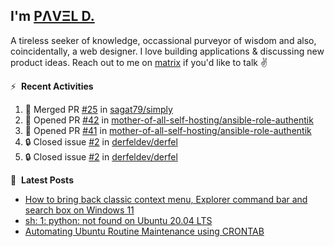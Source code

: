## I'm [PΛVΞL D.][homepage]

A tireless seeker of knowledge, occassional purveyor of wisdom and also, coincidentally, a web designer. I love building applications & discussing new product ideas. Reach out to me on [matrix][matrixto] if you'd like to talk ✌️


[homepage]: https://l.dimov.xyz/page?ref=github.com
[matrixto]: https://l.dimov.xyz/matrix?ref=github.com
[github]: https://l.dimov.xyz/github?ref=github.com

:zap: &nbsp;**Recent Activities**
  
<!--START_SECTION:activity-->
1. 🎉 Merged PR [#25](https://github.com/sagat79/simply/pull/25) in [sagat79/simply](https://github.com/sagat79/simply)
2. 💪 Opened PR [#42](https://github.com/mother-of-all-self-hosting/ansible-role-authentik/pull/42) in [mother-of-all-self-hosting/ansible-role-authentik](https://github.com/mother-of-all-self-hosting/ansible-role-authentik)
3. 💪 Opened PR [#41](https://github.com/mother-of-all-self-hosting/ansible-role-authentik/pull/41) in [mother-of-all-self-hosting/ansible-role-authentik](https://github.com/mother-of-all-self-hosting/ansible-role-authentik)
4. 🔒 Closed issue [#2](https://github.com/derfeldev/derfel/issues/2) in [derfeldev/derfel](https://github.com/derfeldev/derfel)
5. 🔒 Closed issue [#2](https://github.com/derfeldev/derfel/issues/2) in [derfeldev/derfel](https://github.com/derfeldev/derfel)
<!--END_SECTION:activity-->

📑 &nbsp;**Latest Posts**

<!-- DIMOV-POST-LIST:START -->
- [How to bring back classic context menu, Explorer command bar and search box on Windows 11](https://www.dimov.xyz/how-to-bring-back-classic-context-menu-explorer-command-bar-and-search-box-on-windows-11/)
- [sh: 1: python: not found on Ubuntu 20.04 LTS](https://www.dimov.xyz/sh-1-python-not-found/)
- [Automating Ubuntu Routine Maintenance using CRONTAB](https://www.dimov.xyz/automating-ubuntu-routine-maintenance-using-crontab/)
<!-- DIMOV-POST-LIST:END -->
